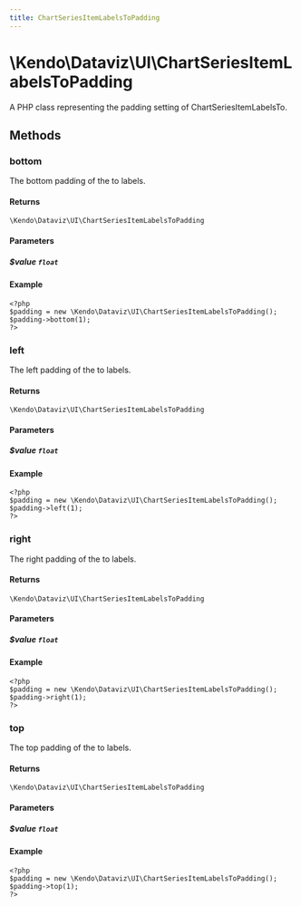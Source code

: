 ```yaml
---
title: ChartSeriesItemLabelsToPadding
---
```


# \Kendo\Dataviz\UI\ChartSeriesItemLabelsToPadding

A PHP class representing the padding setting of ChartSeriesItemLabelsTo.


## Methods

### bottom
The bottom padding of the to labels.

#### Returns
`\Kendo\Dataviz\UI\ChartSeriesItemLabelsToPadding`

#### Parameters

##### $value `float`



#### Example 
    <?php
    $padding = new \Kendo\Dataviz\UI\ChartSeriesItemLabelsToPadding();
    $padding->bottom(1);
    ?>

### left
The left padding of the to labels.

#### Returns
`\Kendo\Dataviz\UI\ChartSeriesItemLabelsToPadding`

#### Parameters

##### $value `float`



#### Example 
    <?php
    $padding = new \Kendo\Dataviz\UI\ChartSeriesItemLabelsToPadding();
    $padding->left(1);
    ?>

### right
The right padding of the to labels.

#### Returns
`\Kendo\Dataviz\UI\ChartSeriesItemLabelsToPadding`

#### Parameters

##### $value `float`



#### Example 
    <?php
    $padding = new \Kendo\Dataviz\UI\ChartSeriesItemLabelsToPadding();
    $padding->right(1);
    ?>

### top
The top padding of the to labels.

#### Returns
`\Kendo\Dataviz\UI\ChartSeriesItemLabelsToPadding`

#### Parameters

##### $value `float`



#### Example 
    <?php
    $padding = new \Kendo\Dataviz\UI\ChartSeriesItemLabelsToPadding();
    $padding->top(1);
    ?>

